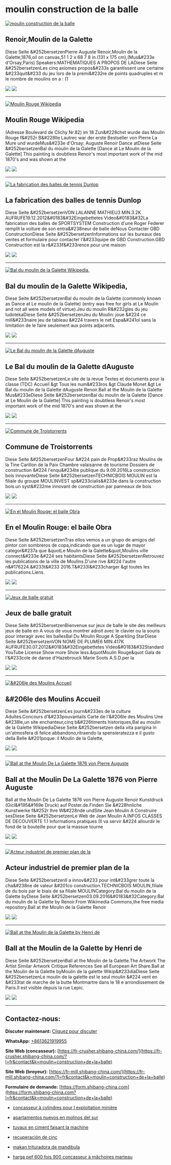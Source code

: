 # moulin construction de la balle

<a href="https://swt.shibang-china.com/?l=fr&img&k=moulin+construction+de+la+balle" target="_blank">![moulin construction de la balle](http://static.shibang-china.com/all-800x300/305.jpg)</a>

## Renoir,Moulin de la Galette
Diese Seite &#252bersetzenPierre Auguste Renoir,Moulin de la Galette,1876,oil on canvas,51 1 2 x 68 7 8 in.(131 x 175 cm),(Mus&#233e d'Orsay,Paris) Speakers:MATHEMATIQUES A PROPOS DE LADiese Seite &#252bersetzenLes cinq axiomes propos&#233s garantissent une certaine &#233quit&#233 du jeu lors de la premi&#232re de points quadruples et m le nombre de moulins on a : (1


<a href="https://whatsapp.shibangsoft.com/WhatsApp.php" target="_blank" title="WhatsApp">![](http://static.shibang-china.com/icon/whatsapp.png)</a> <a href="https://swt.shibang-china.com/?l=fr&icon&k=moulin+construction+de+la+balle" target="_blank">![](http://static.shibang-china.com/icon/chat-fr.png)</a>

---

<a href="https://swt.shibang-china.com/?l=fr&img&k=moulin+construction+de+la+balle" target="_blank">![Moulin Rouge Wikipedia](http://static.shibang-china.com/all-800x300/1417.jpg)</a>

## Moulin Rouge Wikipedia
(Adresse Boulevard de Clichy Nr.82) im 18 Zun&#228chst wurde das Moulin Rouge f&#252r B&#228lle Lautrec war der erste Bestseller von Pierre La Mure und wurdeMus&#233e d'Orsay: Auguste Renoir Dance atDiese Seite &#252bersetzenBal du moulin de la Galette [Dance at Le Moulin de la Galette] This painting is doubtless Renoir's most important work of the mid 1870's and was shown at the


<a href="https://whatsapp.shibangsoft.com/WhatsApp.php" target="_blank" title="WhatsApp">![](http://static.shibang-china.com/icon/whatsapp.png)</a> <a href="https://swt.shibang-china.com/?l=fr&icon&k=moulin+construction+de+la+balle" target="_blank">![](http://static.shibang-china.com/icon/chat-fr.png)</a>

---

<a href="https://swt.shibang-china.com/?l=fr&img&k=moulin+construction+de+la+balle" target="_blank">![La fabrication des balles de tennis Dunlop](http://static.shibang-china.com/all-800x300/884.jpg)</a>

## La fabrication des balles de tennis Dunlop
Diese Seite &#252bersetzenVON LALANNE MATHIEU3 MIN.3.2K AUFRUFE19.12.2012&#0183&#32Eingebettetes Video&#0183&#32La fabrication des balles de SPORTSYSTEM Construction d'une Roger Federer remplit la voiture de son entra&#238neur de balle deNous Contacter GBD ConstructionDiese Seite &#252bersetzenInformations sur les bureaux des ventes et formulaire pour contacter l'&#233quipe de GBD Construction.GBD Construction est la r&#233f&#233rence pour une maison


<a href="https://whatsapp.shibangsoft.com/WhatsApp.php" target="_blank" title="WhatsApp">![](http://static.shibang-china.com/icon/whatsapp.png)</a> <a href="https://swt.shibang-china.com/?l=fr&icon&k=moulin+construction+de+la+balle" target="_blank">![](http://static.shibang-china.com/icon/chat-fr.png)</a>

---

<a href="https://swt.shibang-china.com/?l=fr&img&k=moulin+construction+de+la+balle" target="_blank">![Bal du moulin de la Galette Wikipedia,](http://static.shibang-china.com/all-800x300/1326.jpg)</a>

## Bal du moulin de la Galette Wikipedia,
Diese Seite &#252bersetzenBal du moulin de la Galette (commonly known as Dance at Le moulin de la Galette) (entry was free for girls at Le Moulin and not all were models of virtue).Jeu du moulin R&#232gles du jeu ludotekaDiese Seite &#252bersetzenJeu du Moulin: joue &#224 ce mill&#233naire jeu de tableau &#224 travers le net Espa&#241ol sans la limitation de le faire seulement aux points adjacents.


<a href="https://whatsapp.shibangsoft.com/WhatsApp.php" target="_blank" title="WhatsApp">![](http://static.shibang-china.com/icon/whatsapp.png)</a> <a href="https://swt.shibang-china.com/?l=fr&icon&k=moulin+construction+de+la+balle" target="_blank">![](http://static.shibang-china.com/icon/chat-fr.png)</a>

---

<a href="https://swt.shibang-china.com/?l=fr&img&k=moulin+construction+de+la+balle" target="_blank">![Le Bal du moulin de la Galette dAuguste](http://static.shibang-china.com/all-800x300/1137.jpg)</a>

## Le Bal du moulin de la Galette dAuguste
Diese Seite &#252bersetzenLe site de la revue Textes et documents pour la classe (TDC) Accueil &gt Tous les num&#233ros &gt Claude Monet &gt Le Bal du moulin de la Galette dAuguste Renoir.Ball at the Moulin de la Galette Mus&#233eDiese Seite &#252bersetzenBal du moulin de la Galette [Dance at Le Moulin de la Galette] This painting is doubtless Renoir's most important work of the mid 1870's and was shown at the


<a href="https://whatsapp.shibangsoft.com/WhatsApp.php" target="_blank" title="WhatsApp">![](http://static.shibang-china.com/icon/whatsapp.png)</a> <a href="https://swt.shibang-china.com/?l=fr&icon&k=moulin+construction+de+la+balle" target="_blank">![](http://static.shibang-china.com/icon/chat-fr.png)</a>

---

<a href="https://swt.shibang-china.com/?l=fr&img&k=moulin+construction+de+la+balle" target="_blank">![Commune de Troistorrents](http://static.shibang-china.com/all-800x300/941.jpg)</a>

## Commune de Troistorrents
Diese Seite &#252bersetzenFour &#224 pain de Prop&#233raz Moulins de la Tine Carillon de la Paix Chambre valaisanne de tourisme Dossiers de construction &#224 l'enqu&#234te publique du 9.09.2016La construction bois innovanteDiese Seite &#252bersetzenTECHNICBOIS MOULIN est la filiale du groupe MOULINVEST sp&#233cialis&#233e dans la construction bois.un syst&#232me innovant de construction par panneaux de bois


<a href="https://whatsapp.shibangsoft.com/WhatsApp.php" target="_blank" title="WhatsApp">![](http://static.shibang-china.com/icon/whatsapp.png)</a> <a href="https://swt.shibang-china.com/?l=fr&icon&k=moulin+construction+de+la+balle" target="_blank">![](http://static.shibang-china.com/icon/chat-fr.png)</a>

---

<a href="https://swt.shibang-china.com/?l=fr&img&k=moulin+construction+de+la+balle" target="_blank">![En el Moulin Rouge: el baile Obra](http://static.shibang-china.com/all-800x300/1389.jpg)</a>

## En el Moulin Rouge: el baile Obra
Diese Seite &#252bersetzenTras ellos vemos a un grupo de amigos del pintor con sombreros de copa,indicando que es un lugar de mayor categor&#237a que &quotLe Moulin de la Galette&quot,Moulins ville connect&#233e &#224 ses habitantsDiese Seite &#252bersetzenRetrouvez les publications de la ville de Moulins.D'une rive &#224 l'autre n&#176224.&#233t&#233 2016.T&#233l&#233charger &gt toutes les publications.Liens.


<a href="https://whatsapp.shibangsoft.com/WhatsApp.php" target="_blank" title="WhatsApp">![](http://static.shibang-china.com/icon/whatsapp.png)</a> <a href="https://swt.shibang-china.com/?l=fr&icon&k=moulin+construction+de+la+balle" target="_blank">![](http://static.shibang-china.com/icon/chat-fr.png)</a>

---

<a href="https://swt.shibang-china.com/?l=fr&img&k=moulin+construction+de+la+balle" target="_blank">![Jeux de balle gratuit](http://static.shibang-china.com/all-800x300/796.jpg)</a>

## Jeux de balle gratuit
Diese Seite &#252bersetzenBienvenue sur jeux de balle le site des meilleurs jeux de balle en A vous de vous montrer adroit avec le clavier ou la souris pour interagir avec les ballesBal Du Moulin Rouge A Sparkling StarDiese Seite &#252bersetzenVON NOME DE PLUME6 MIN.417K AUFRUFE30.07.2012&#0183&#32Eingebettetes Video&#0183&#32Standard YouTube License Show more Show less.&quotMoulin Rouge&quot Gala de l'&#233cole de danse d'Hazebrouck Marie Soots A.S.D.per la


<a href="https://whatsapp.shibangsoft.com/WhatsApp.php" target="_blank" title="WhatsApp">![](http://static.shibang-china.com/icon/whatsapp.png)</a> <a href="https://swt.shibang-china.com/?l=fr&icon&k=moulin+construction+de+la+balle" target="_blank">![](http://static.shibang-china.com/icon/chat-fr.png)</a>

---

<a href="https://swt.shibang-china.com/?l=fr&img&k=moulin+construction+de+la+balle" target="_blank">![&#206le des Moulins Accueil](http://static.shibang-china.com/all-800x300/609.jpg)</a>

## &#206le des Moulins Accueil
Diese Seite &#252bersetzenLes journ&#233es de la culture Adultes.Concours d'&#233pouvantails Carte de l'&#206le des Moulins Une &#238le,un site enchanteur,cinq b&#226timents historiques,Bal au moulin de la Galette WikipediaDiese Seite &#252bersetzen della vita parigina in un'atmosfera di felice abbandono,ritraendo la spensieratezza e il gusto della Belle &#201poque: il Moulin de la Galette,


<a href="https://whatsapp.shibangsoft.com/WhatsApp.php" target="_blank" title="WhatsApp">![](http://static.shibang-china.com/icon/whatsapp.png)</a> <a href="https://swt.shibang-china.com/?l=fr&icon&k=moulin+construction+de+la+balle" target="_blank">![](http://static.shibang-china.com/icon/chat-fr.png)</a>

---

<a href="https://swt.shibang-china.com/?l=fr&img&k=moulin+construction+de+la+balle" target="_blank">![Ball at the Moulin De La Galette 1876 von Pierre Auguste](http://static.shibang-china.com/all-800x300/7.jpg)</a>

## Ball at the Moulin De La Galette 1876 von Pierre Auguste
Ball at the Moulin De La Galette 1876 von Pierre Auguste Renoir Kunstdruck (Gicl&#195&#169e Druck) auf Poster.de.Finden Sie &#228hnliche Kunstwerke f&#252r Ihre W&#228nde undSite Jean Moulin A Construire sesDiese Seite &#252bersetzenLe Web de Jean Moulin A.INFOS CLASSES DE DECOUVERTE 1.1 Informations pratiques (Il va servir &#224 allourdir le fond de la bouteille pour que la massue tourne


<a href="https://whatsapp.shibangsoft.com/WhatsApp.php" target="_blank" title="WhatsApp">![](http://static.shibang-china.com/icon/whatsapp.png)</a> <a href="https://swt.shibang-china.com/?l=fr&icon&k=moulin+construction+de+la+balle" target="_blank">![](http://static.shibang-china.com/icon/chat-fr.png)</a>

---

<a href="https://swt.shibang-china.com/?l=fr&img&k=moulin+construction+de+la+balle" target="_blank">![Acteur industriel de premier plan de la](http://static.shibang-china.com/all-800x300/516.jpg)</a>

## Acteur industriel de premier plan de la
Diese Seite &#252bersetzenIl a innov&#233 pour int&#233grer toute la cha&#238ne de valeur &#201co construction.TECHNICBOIS MOULIN,filiale de du bois par le biais de sa filiale MOULINCategory:Bal du moulin de la Galette byDiese Seite &#252bersetzen03.09.2016&#0183&#32Category:Bal du moulin de la Galette by Renoir.From Wikimedia Commons,the free media repository.Ball at the Moulin de la Galette Renoir


<a href="https://whatsapp.shibangsoft.com/WhatsApp.php" target="_blank" title="WhatsApp">![](http://static.shibang-china.com/icon/whatsapp.png)</a> <a href="https://swt.shibang-china.com/?l=fr&icon&k=moulin+construction+de+la+balle" target="_blank">![](http://static.shibang-china.com/icon/chat-fr.png)</a>

---

<a href="https://swt.shibang-china.com/?l=fr&img&k=moulin+construction+de+la+balle" target="_blank">![Ball at the Moulin de la Galette by Henri de](http://static.shibang-china.com/all-800x300/1439.jpg)</a>

## Ball at the Moulin de la Galette by Henri de
Diese Seite &#252bersetzenBall at the Moulin de la Galette.The Artwork The Artist Similar Artwork Critique References See all European Art Share.Ball at the Moulin de la Galette byMoulin de la galette Wikip&#233diaDiese Seite &#252bersetzenLe moulin de la galette est le seul moulin &#224 vent en &#233tat de marche de la butte Montmartre dans le 18 e arrondissement de Paris.Il est visible depuis la rue Lepic.


<a href="https://whatsapp.shibangsoft.com/WhatsApp.php" target="_blank" title="WhatsApp">![](http://static.shibang-china.com/icon/whatsapp.png)</a> <a href="https://swt.shibang-china.com/?l=fr&icon&k=moulin+construction+de+la+balle" target="_blank">![](http://static.shibang-china.com/icon/chat-fr.png)</a>

---
## Contactez-nous:

**Discuter maintenant:** [Cliquez pour discuter](https://swt.shibang-china.com?l=fr&contact&k=moulin+construction+de+la+balle)

**WhatsApp:**  [+8613621919955](https://whatsapp.shibangsoft.com/WhatsApp.php)

**Site Web (concasseur):** [https://fr-crusher.shibang-china.com/](https://fr-crusher.shibang-china.com/?l=fr&contact&k=moulin+construction+de+la+balle)

**Site Web (broyeur):** [https://fr-mill.shibang-china.com/](https://fr-mill.shibang-china.com/?l=fr&contact&k=moulin+construction+de+la+balle)

**Formulaire de demande:** [https://form.shibang-china.com](https://form.shibang-china.com?l=fr&contact&k=moulin+construction+de+la+balle)

* [concasseur à cylindres pour l exploitation minière](../65/concasseur%20%C3%A0%20cylindres%20pour%20l%20exploitation%20mini%C3%A8re.md)

* [apartamentos nuevos en molinos del sur](../64/apartamentos%20nuevos%20en%20molinos%20del%20sur.md)

* [tuyaux en ciment faisant la machine](../61/tuyaux%20en%20ciment%20faisant%20la%20machine.md)

* [recuperación de cinc](../64/recuperaci%C3%B3n%20de%20cinc.md)

* [makan trituradora de mandibula](../64/makan%20trituradora%20de%20mandibula.md)

* [harga pef 600 fois 900 concasseur à mâchoires marteau](../65/harga%20pef%20600%20fois%20900%20concasseur%20%C3%A0%20m%C3%A2choires%20marteau.md)
